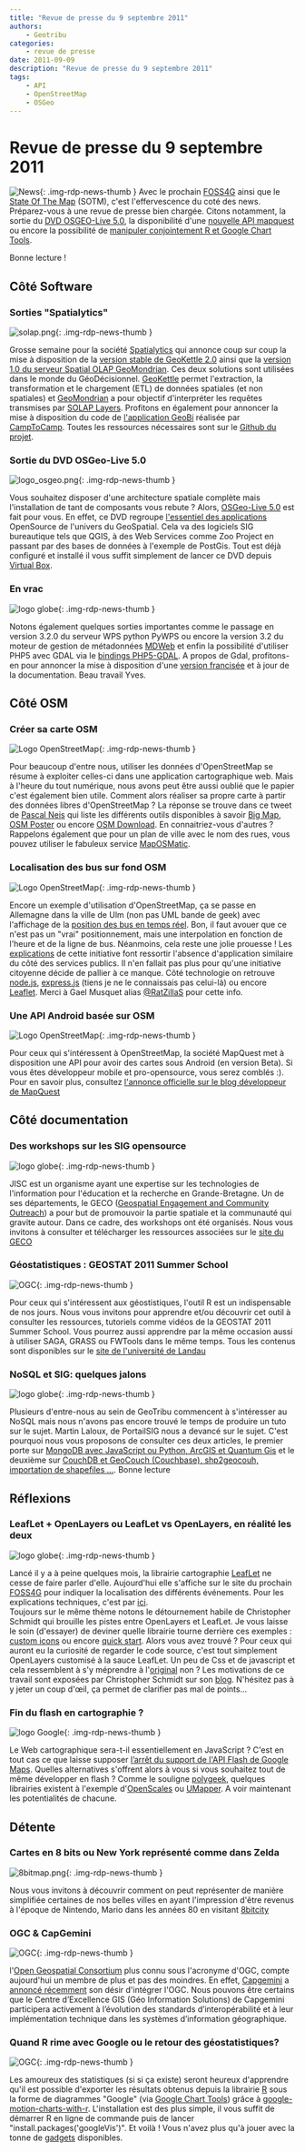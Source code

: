 ```yaml
---
title: "Revue de presse du 9 septembre 2011"
authors:
    - Geotribu
categories:
    - revue de presse
date: 2011-09-09
description: "Revue de presse du 9 septembre 2011"
tags:
    - API
    - OpenStreetMap
    - OSGeo
---
```


# Revue de presse du 9 septembre 2011

![News](https://cdn.geotribu.fr/img/internal/icons-rdp-news/news.png "Icône news générique"){: .img-rdp-news-thumb }
Avec le prochain [FOSS4G](http://2011.foss4g.org/) ainsi que le [State Of The Map](http://stateofthemap.com/) (SOTM), c'est l'effervescence du coté des news. Préparez-vous à une revue de presse bien chargée. Citons notamment, la sortie du [DVD OSGEO-Live 5.0](#dvd), la disponibilité d'une [nouvelle API mapquest](#maquest) ou encore la possibilité de [manipuler conjointement R et Google Chart Tools](#R).

Bonne lecture !

## Côté Software

<!--![solap.png](https://cdn.geotribu.fr/img/divers/solap.png "solap.png"){: .img-rdp-news-thumb }-->

### Sorties "Spatialytics"

![solap.png](https://cdn.geotribu.fr/img/divers/solap.png "solap.png"){: .img-rdp-news-thumb }


Grosse semaine pour la société [Spatialytics](http://www.spatialytics.org/) qui annonce coup sur coup la mise à disposition de la [version stable de GeoKettle 2.0](http://www.spatialytics.org/geokettle/immediate-release-of-stable-version-2-0-of-geokettle/) ainsi que la [version 1.0 du serveur Spatial OLAP GeoMondrian](http://www.spatialytics.org/geomondrian/geomondrian-1-0-is-available-for-download/). Ces deux solutions sont utilisées dans le monde du GéoDécisionnel. [GeoKettle](http://www.spatialytics.org/projects/geokettle/) permet l'extraction, la transformation et le chargement (ETL) de données spatiales (et non spatiales) et [GeoMondrian](http://www.spatialytics.org/projects/geomondrian/) a pour objectif d'interpréter les requêtes transmises par [SOLAP Layers](http://www.spatialytics.org/projects/solaplayers/). Profitons en également pour annoncer la mise à disposition du code de [l'application GeoBi](http://www.camptocamp.com/fr/blog/2011/09/camptocamp-libere-le-code-de-son-application-geobi/) réalisée par [CampToCamp](http://www.camptocamp.com/). Toutes les ressources nécessaires sont sur le [Github du projet](https://github.com/camptocamp/GeoBI).

<!--![logo_osgeo.png](https://cdn.geotribu.fr/img/logos-icones/entreprises_association/osgeo.png "logo_osgeo.png"){: .img-rdp-news-thumb }-->

### Sortie du DVD OSGeo-Live 5.0

![logo_osgeo.png](https://cdn.geotribu.fr/img/logos-icones/entreprises_association/osgeo.png "logo_osgeo.png"){: .img-rdp-news-thumb }


Vous souhaitez disposer d'une architecture spatiale complète mais l'installation de tant de composants vous rebute ? Alors, [OSGeo-Live 5.0](http://live.osgeo.org/en/index.html) est fait pour vous. En effet, ce DVD regroupe [l'essentiel des applications](http://live.osgeo.org/en/overview/overview.html) OpenSource de l'univers du GeoSpatial. Cela va des logiciels SIG bureautique tels que QGIS, à des Web Services comme Zoo Project en passant par des bases de données à l'exemple de PostGis. Tout est déjà configuré et installé il vous suffit simplement de lancer ce DVD depuis [Virtual Box](http://live.osgeo.org/en/quickstart/virtualbox_quickstart.html).

<!--![logo globe](https://cdn.geotribu.fr/img/internal/icons-rdp-news/world.png "Icône de globe"){: .img-rdp-news-thumb }-->

### En vrac

![logo globe](https://cdn.geotribu.fr/img/internal/icons-rdp-news/world.png "Icône de globe"){: .img-rdp-news-thumb }


Notons également quelques sorties importantes comme le passage en version 3.2.0 du serveur WPS python PyWPS ou encore la version 3.2 du moteur de gestion de métadonnées [MDWeb](http://www.geomatys.com/fr/blog/-/blogs/mdweb-sort-en-version-2-3) et enfin la possibilité d'utiliser PHP5 avec GDAL via le [bindings PHP5-GDAL](http://projects.geonef.fr/projects/php5-gdal/wiki). A propos de Gdal, profitons-en pour annoncer la mise à disposition d'une [version francisée](http://gdal.gloobe.org/) et à jour de la documentation. Beau travail Yves.

## Côté OSM

<!--![Logo OpenStreetMap](https://cdn.geotribu.fr/img/logos-icones/OpenStreetMap/Openstreetmap.png "logo OpenStreetMap"){: .img-rdp-news-thumb }-->

### Créer sa carte OSM

![Logo OpenStreetMap](https://cdn.geotribu.fr/img/logos-icones/OpenStreetMap/Openstreetmap.png "logo OpenStreetMap"){: .img-rdp-news-thumb }


Pour beaucoup d'entre nous, utiliser les données d'OpenStreetMap se résume à exploiter celles-ci dans une application cartographique web. Mais à l'heure du tout numérique, nous avons peut être aussi oublié que le papier c'est également bien utile. Comment alors réaliser sa propre carte à partir des données libres d'OpenStreetMap ? La réponse se trouve dans ce tweet de [Pascal Neis](http://twitter.com/#!/pascal_n/status/110992966423818240) qui liste les différents outils disponibles à savoir [Big Map](https://wiki.openstreetmap.org/wiki/Bigmap), [OSM Poster](https://github.com/bitsteller/osmposter) ou encore [OSM Download](https://github.com/maxolasersquad/osm_download). En connaitriez-vous d'autres ? Rappelons également que pour un plan de ville avec le nom des rues, vous pouvez utiliser le fabuleux service [MapOSMatic](http://maposmatic.org/).

<!--![Logo OpenStreetMap](https://cdn.geotribu.fr/img/logos-icones/OpenStreetMap/Openstreetmap.png "logo OpenStreetMap"){: .img-rdp-news-thumb }-->

### Localisation des bus sur fond OSM

![Logo OpenStreetMap](https://cdn.geotribu.fr/img/logos-icones/OpenStreetMap/Openstreetmap.png "logo OpenStreetMap"){: .img-rdp-news-thumb }


Encore un exemple d'utilisation d'OpenStreetMap, ça se passe en Allemagne dans la ville de Ulm (non pas UML bande de geek) avec l'affichage de la [position des bus en temps réel](http://ulmapi-de.no.de/map). Bon, il faut avouer que ce n'est pas un "vrai" positionnement, mais une interpolation en fonction de l'heure et de la ligne de bus. Néanmoins, cela reste une jolie prouesse ! Les [explications](http://ulmapi-de.no.de/about) de cette initiative font ressortir l'absence d'application similaire du côté des services publics. Il n'en fallait pas plus pour qu'une initiative citoyenne décide de pallier à ce manque. Côté technologie on retrouve [node.js](http://nodejs.org/), [express.js](http://expressjs.com/) (tiens je ne le connaissais pas celui-là) ou encore [Leaflet](http://leaflet.cloudmade.com/). Merci à Gael Musquet alias [@RatZillaS](http://twitter.com/#!/RatZillaS/status/110714442571980800) pour cette info.

<!--![Logo OpenStreetMap](https://cdn.geotribu.fr/img/logos-icones/OpenStreetMap/Openstreetmap.png "logo OpenStreetMap"){: .img-rdp-news-thumb }-->

### Une API Android basée sur OSM

![Logo OpenStreetMap](https://cdn.geotribu.fr/img/logos-icones/OpenStreetMap/Openstreetmap.png "logo OpenStreetMap"){: .img-rdp-news-thumb }


Pour ceux qui s'intéressent à OpenStreetMap, la société MapQuest met à disposition une API pour avoir des cartes sous Android (en version Beta). Si vous êtes développeur mobile et pro-opensource, vous serez comblés :). Pour en savoir plus, consultez [l'annonce officielle sur le blog développeur de MapQuest](http://devblog.mapquest.com/2011/09/06/launching-the-mapquest-android-maps-api-beta/)  

## Côté documentation

<!--![logo globe](https://cdn.geotribu.fr/img/internal/icons-rdp-news/world.png "Icône de globe"){: .img-rdp-news-thumb }-->

### Des workshops sur les SIG opensource

![logo globe](https://cdn.geotribu.fr/img/internal/icons-rdp-news/world.png "Icône de globe"){: .img-rdp-news-thumb }


JISC est un organisme ayant une expertise sur les technologies de l'information pour l'éducation et la recherche en Grande-Bretagne. Un de ses départements, le GECO ([Geospatial Engagement and Community Outreach](http://www.jisc.ac.uk/whatwedo/programmes/inf11/jiscGEO/jiscgeco.aspx)) a pour but de promouvoir la partie spatiale et la communauté qui gravite autour. Dans ce cadre, des workshops ont été organisés. Nous vous invitons à consulter et télécharger les ressources associées sur le [site du GECO](http://geco.blogs.edina.ac.uk/events/devcsi-jisc-geco-open-mapping-workshop/)

<!--![OGC](http://www.geotribu.net/sites/default/files/Tuto/img/Blog/uni-koblenz.png "OGC"){: .img-rdp-news-thumb }-->

### Géostatistiques : GEOSTAT 2011 Summer School

![OGC](http://www.geotribu.net/sites/default/files/Tuto/img/Blog/uni-koblenz.png "OGC"){: .img-rdp-news-thumb }


Pour ceux qui s'intéressent aux géostistiques, l'outil R est un indispensable de nos jours. Nous vous invitons pour apprendre et/ou découvrir cet outil à consulter les ressources, tutoriels comme vidéos de la GEOSTAT 2011 Summer School. Vous pourrez aussi apprendre par la même occasion aussi à utiliser SAGA, GRASS ou FWTools dans le même temps. Tous les contenus sont disponibles sur le [site de l'université de Landau](http://www.uni-koblenz-landau.de/landau/fb7/umweltwissenschaften/landscape-ecology/Teaching/geostat%20)

<!--![logo globe](https://cdn.geotribu.fr/img/internal/icons-rdp-news/world.png "Icône de globe"){: .img-rdp-news-thumb }-->

### NoSQL et SIG: quelques jalons

![logo globe](https://cdn.geotribu.fr/img/internal/icons-rdp-news/world.png "Icône de globe"){: .img-rdp-news-thumb }


Plusieurs d'entre-nous au sein de GeoTribu commencent à s'intéresser au NoSQL mais nous n'avons pas encore trouvé le temps de produire un tuto sur le sujet. Martin Laloux, de PortailSIG nous a devancé sur le sujet. C'est pourquoi nous vous proposons de consulter ces deux articles, le premier porte sur [MongoDB avec JavaScript ou Python, ArcGIS et Quantum Gis](http://www.portailsig.org/content/le-nosql-dans-le-domaine-geospatial-mongodb-avec-javascript-ou-python-arcgis-et-quantum-gis) et le deuxième sur [CouchDB et GeoCouch (Couchbase), shp2geocouh, importation de shapefiles ...](http://www.portailsig.org/content/le-nosql-dans-le-domaine-geospatial-couchdb-et-geocouch-couchbase-shp2geocouh-importation-de). Bonne lecture

## Réflexions

<!--![logo globe](https://cdn.geotribu.fr/img/internal/icons-rdp-news/world.png "Icône de globe"){: .img-rdp-news-thumb }-->

### LeafLet + OpenLayers ou LeafLet vs OpenLayers, en réalité les deux

![logo globe](https://cdn.geotribu.fr/img/internal/icons-rdp-news/world.png "Icône de globe"){: .img-rdp-news-thumb }


Lancé il y a à peine quelques mois, la librairie cartographie [LeafLet](http://leaflet.cloudmade.com/) ne cesse de faire parler d'elle. Aujourd'hui elle s'affiche sur le site du prochain [FOSS4G](http://2011.foss4g.org/content/foss4g-map) pour indiquer la localisation des différents événements. Pour les explications techniques, c'est par [ici](http://geojason.info/2011/the-2011-foss4g-map/).  
Toujours sur le même thème notons le détournement habile de Christopher Schmidt qui brouille les pistes entre OpenLayers et LeafLet. Je vous laisse le soin (d'essayer) de deviner quelle librairie tourne derrière ces exemples : [custom icons](http://crschmidt.github.com/ol-leaflet-wrapper/custom-icons-example.html) ou encore [quick start](http://crschmidt.github.com/ol-leaflet-wrapper/quick-start.html). Alors vous avez trouvé ? Pour ceux qui auront eu la curiosité de regarder le code source, c'est tout simplement OpenLayers customisé à la sauce LeafLet. Un peu de Css et de javascript et cela ressemblent à s'y méprendre à l'[original](http://leaflet.cloudmade.com/examples/custom-icons-example.html) non ? Les motivations de ce travail sont exposées par Christopher Schmidt sur son [blog](http://crschmidt.net/blog/archives/497/demo-leafletopenlayers-translator/). N'hésitez pas à y jeter un coup d'œil, ça permet de clarifier pas mal de points...

<!--![logo Google](https://cdn.geotribu.fr/img/logos-icones/entreprises_association/google/google.webp "logo Google"){: .img-rdp-news-thumb }-->

### Fin du flash en cartographie ?

![logo Google](https://cdn.geotribu.fr/img/logos-icones/entreprises_association/google/google.webp "logo Google"){: .img-rdp-news-thumb }


Le Web cartographique sera-t-il essentiellement en JavaScript ? C'est en tout cas ce que laisse supposer [l’arrêt du support de l'API Flash de Google Maps](http://googlegeodevelopers.blogspot.com/2011/09/maps-api-for-flash-deprecation.html). Quelles alternatives s'offrent alors à vous si vous souhaitez tout de même développer en flash ? Comme le souligne [polygeek](http://polygeek.com/4613_actionscript3_mapping-api-adobe-flash-platform), quelques librairies existent à l'exemple d'[OpenScales](http://openscales.org/) ou [UMapper](http://www.umapper.com/pages/developers/). A voir maintenant les potentialités de chacune.

## Détente

<!--![8bitmap.png](https://cdn.geotribu.fr/img/Blog/8bitmap.png "8bitmap.png"){: .img-rdp-news-thumb }-->

### Cartes en 8 bits ou New York représenté comme dans Zelda

![8bitmap.png](https://cdn.geotribu.fr/img/Blog/8bitmap.png "8bitmap.png"){: .img-rdp-news-thumb }


Nous vous invitons à découvrir comment on peut représenter de manière simplifiée certaines de nos belles villes en ayant l'impression d'être revenus à l'époque de Nintendo, Mario dans les années 80 en visitant [8bitcity](http://8bitcity.com/map)  

<!--![OGC](https://cdn.geotribu.fr/img/logos-icones/entreprises_association/ogc.png "OGC"){: .img-rdp-news-thumb }-->

### OGC & CapGemini

![OGC](https://cdn.geotribu.fr/img/logos-icones/entreprises_association/ogc.png "OGC"){: .img-rdp-news-thumb }


l'[Open Geospatial Consortium](http://www.opengeospatial.org/) plus connu sous l'acronyme d'OGC, compte aujourd'hui un membre de plus et pas des moindres. En effet, [Capgemini](http://www.capgemini.com/) a [annoncé récemment](http://www.sig-la-lettre.com/?06-09-2011-Capgemini-rejoint-l) son désir d'intégrer l'OGC. Nous pouvons être certains que le Centre d’Excellence GIS (Géo Information Solutions) de Capgemini participera activement à l’évolution des standards d’interopérabilité et à leur implémentation technique dans les systèmes d’information géographique.

<!--![OGC](https://cdn.geotribu.fr/img/logos-icones/logiciels_librairies/rstats.png "OGC"){: .img-rdp-news-thumb }-->

### Quand R rime avec Google ou le retour des géostatistiques?

![OGC](https://cdn.geotribu.fr/img/logos-icones/logiciels_librairies/rstats.png "OGC"){: .img-rdp-news-thumb }


Les amoureux des statistiques (si si ça existe) seront heureux d'apprendre qu'il est possible d'exporter les résultats obtenus depuis la librairie [R](http://www.r-project.org/) sous la forme de diagrammes "Google" (via [Google Chart Tools](http://code.google.com/apis/chart/)) grâce à [google-motion-charts-with-r](http://code.google.com/p/google-motion-charts-with-r/). L'installation est des plus simple, il vous suffit de démarrer R en ligne de commande puis de lancer "install.packages('googleVis')". Et voilà ! Vous n'avez plus qu'à jouer avec la tonne de [gadgets](http://code.google.com/p/google-motion-charts-with-r/wiki/GadgetExamples) disponibles.

